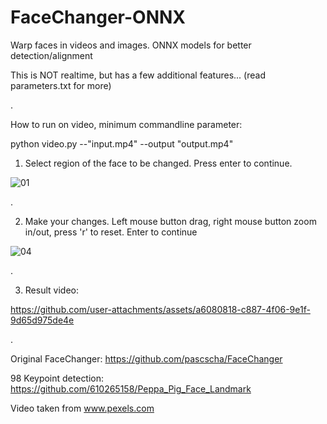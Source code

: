 # FaceChanger-ONNX
Warp faces in videos and images. ONNX models for better detection/alignment

This is NOT realtime, but has a few additional features...  (read parameters.txt for more)

.

How to run on video, minimum commandline parameter:

python video.py --"input.mp4" --output "output.mp4"

1. Select region of the face to be changed. Press enter to continue.

![01](https://github.com/user-attachments/assets/03c3450c-6493-44e7-9dbd-fd90948a8405)

.

2. Make your changes.  Left mouse button drag, right mouse button zoom in/out, press 'r' to reset. Enter to continue

![04](https://github.com/user-attachments/assets/671fe5cf-e282-4582-bbf1-5e7bfd1d513a)

.

3. Result video:

https://github.com/user-attachments/assets/a6080818-c887-4f06-9e1f-9d65d975de4e

.

Original FaceChanger: https://github.com/pascscha/FaceChanger

98 Keypoint detection: https://github.com/610265158/Peppa_Pig_Face_Landmark

Video taken from www.pexels.com





